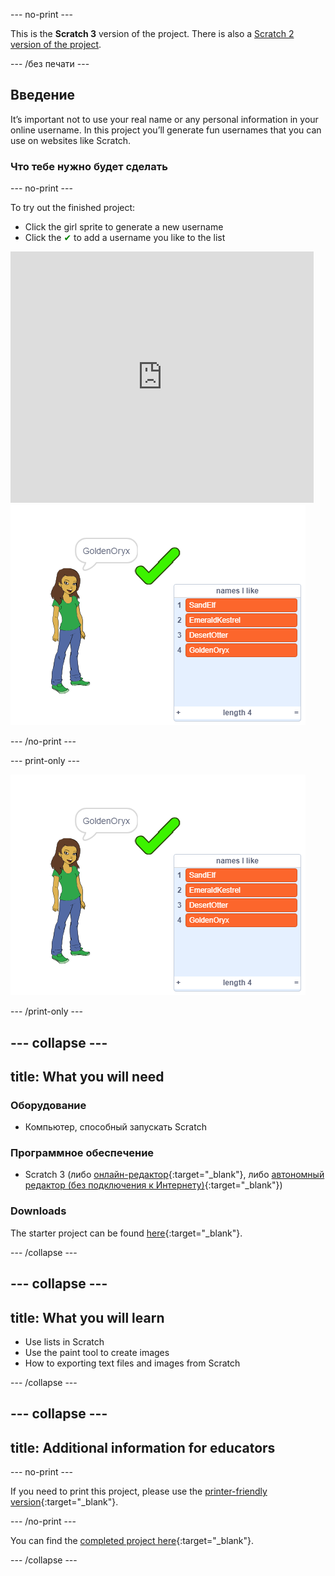 \--- no-print \---

This is the **Scratch 3** version of the project. There is also a [Scratch 2 version of the project](https://projects.raspberrypi.org/en/projects/username-generator-scratch2).

\--- /без печати \---

## Введение

It’s important not to use your real name or any personal information in your online username. In this project you’ll generate fun usernames that you can use on websites like Scratch.

### Что тебе нужно будет сделать

\--- no-print \---

To try out the finished project:

- Click the girl sprite to generate a new username
- Click the <span style="color: green;">✔</span> to add a username you like to the list

<div class="scratch-preview">
  <iframe allowtransparency="true" width="485" height="402" src="https://scratch.mit.edu/projects/embed/292974184/?autostart=false" frameborder="0" scrolling="no"></iframe>
  <img src="images/usernames-final.png">
</div>

\--- /no-print \---

\--- print-only \---

![complete project](images/usernames-final.png)

\--- /print-only \---

## \--- collapse \---

## title: What you will need

### Оборудование

- Компьютер, способный запускать Scratch

### Программное обеспечение

- Scratch 3 (либо [онлайн-редактор](http://rpf.io/scratchon){:target="_blank"}, либо [автономный редактор (без подключения к Интернету)](http://rpf.io/scratchoff){:target="_blank"})

### Downloads

The starter project can be found [here](http://rpf.io/p/en/username-generator-go){:target="_blank"}.

\--- /collapse \---

## \--- collapse \---

## title: What you will learn

- Use lists in Scratch
- Use the paint tool to create images
- How to exporting text files and images from Scratch

\--- /collapse \---

## \--- collapse \---

## title: Additional information for educators

\--- no-print \---

If you need to print this project, please use the [printer-friendly version](https://projects.raspberrypi.org/en/projects/username-generator/print){:target="_blank"}.

\--- /no-print \---

You can find the [completed project here](http://rpf.io/p/en/username-generator-get){:target="_blank"}.

\--- /collapse \---